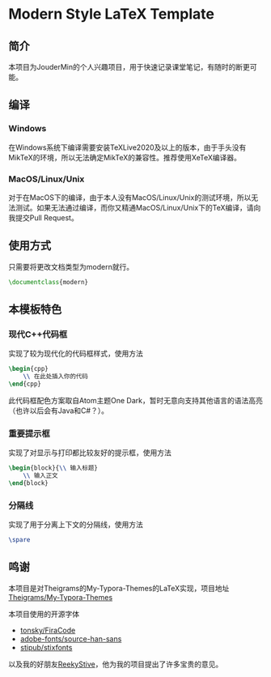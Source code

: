 # Modern Style LaTeX Template

## 简介

本项目为JouderMin的个人兴趣项目，用于快速记录课堂笔记，有随时的断更可能。

## 编译

### Windows

在Windows系统下编译需要安装TeXLive2020及以上的版本，由于手头没有MikTeX的环境，所以无法确定MikTeX的兼容性。推荐使用XeTeX编译器。

### MacOS/Linux/Unix

对于在MacOS下的编译，由于本人没有MacOS/Linux/Unix的测试环境，所以无法测试。如果无法通过编译，而你又精通MacOS/Linux/Unix下的TeX编译，请向我提交Pull Request。

## 使用方式

只需要将更改文档类型为modern就行。

```LaTeX
\documentclass{modern}
```

## 本模板特色

### 现代C++代码框

实现了较为现代化的代码框样式，使用方法

```LaTeX
\begin{cpp}
    \\ 在此处插入你的代码
\end{cpp}
```

此代码框配色方案取自Atom主题One Dark，暂时无意向支持其他语言的语法高亮（也许以后会有Java和C#？）。

### 重要提示框

实现了对显示与打印都比较友好的提示框，使用方法

```LaTeX
\begin{block}{\\ 输入标题}
    \\ 输入正文
\end{block}
```

### 分隔线

实现了用于分离上下文的分隔线，使用方法

```LaTeX
\spare
```

## 鸣谢

本项目是对Theigrams的My-Typora-Themes的LaTeX实现，项目地址[Theigrams/My-Typora-Themes](https://github.com/Theigrams/My-Typora-Themes)

本项目使用的开源字体

* [tonsky/FiraCode](https://github.com/tonsky/FiraCode)
* [adobe-fonts/source-han-sans](https://github.com/adobe-fonts/source-han-sans)
* [stipub/stixfonts](https://github.com/stipub/stixfonts)

以及我的好朋友[ReekyStive](https://github.com/ReekyStive)，他为我的项目提出了许多宝贵的意见。
